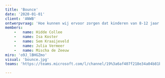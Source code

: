 ```yaml
---
title: 'Bounce'
date: '2020-01-01'
client: 'ANWB'
ontwerpvraag: 'Hoe kunnen wij ervoor zorgen dat kinderen van 8-12 jaar uit de Afrikaanderwijk zich veilig, efficiënt en zorgeloos kunnen verplaatsen binnen hun omgeving?'
members:
    -   name: Hidde Collee
    -   name: Isa Koster
    -   name: Sem Kraaijeveld
    -   name: Julia Vermeer
    -   name: Mischa de Zeeuw
miro: 'o9J_lBHGZmo'
visual: 'bounce.jpg'
teams: 'https://teams.microsoft.com/l/channel/19%3a6af407f218e34a04b81bef91b4ca2e1e%40thread.tacv2/2C%2520Bounce?groupId=9de1bad9-5153-4a55-b11b-d7cad7e67836&tenantId=ca6fbace-7cba-4d53-8681-a06284f7ff46'

---
```



 

